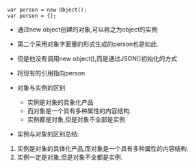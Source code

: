 
```
var person = new Object();
var person = {};
```
+ 通过new object创建的对象,可以称之为object的实例
+ 第二个采用对象字面量的形式生成的person也是如此.
+ 但是他没有调用new object(),而是通过JSON()初始化的方式
+ 将现有的引用指向person
+ 对象与实例的区别
    - 实例是对象的具象化产品
    - 而对象是一个具有多种属性的内容结构.
    - 实例都是对象,但是对象不全部是实例

+ 实例与对象的区别总结: 
1. 实例是对象的具体化产品,而对象是一个具有多种属性的内容结构.
2. 实例一定是对象,但是对象不全都是实例.
